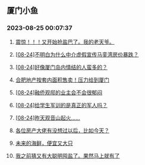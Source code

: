 ## 厦门小鱼 
### 2023-08-25 00:07:37

1. [震惊！！！又开始抢盐巴了。我的老天爷。](http://bbs.xmfish.com/read-htm-tid-18059540.html)

2. [[08-24]不明白为什么中介虚假宣传马銮湾房价暴跌？](http://bbs.xmfish.com/read-htm-tid-18059525.html)

3. [[08-24]好像厦门岛内情结的人蛮多的？](http://bbs.xmfish.com/read-htm-tid-18059663.html)

4. [合肥地产按套内面积售卖！压力给到厦门](http://bbs.xmfish.com/read-htm-tid-18059446.html)

5. [[08-24]融侨观邸的业主会不会很郁闷](http://bbs.xmfish.com/read-htm-tid-18059589.html)

6. [[08-24]给学生军训的是真正的军人吗？](http://bbs.xmfish.com/read-htm-tid-18059506.html)

7. [[08-24]昨天观音山起火……](http://bbs.xmfish.com/read-htm-tid-18059502.html)

8. [各位房产大佬有没想过以后，比如今天？](http://bbs.xmfish.com/read-htm-tid-18059684.html)

9. [未来的海鲜，便宜又大只](http://bbs.xmfish.com/read-htm-tid-18059786.html)

10. [我之前猜又有大聪明囤盐了。果然马上就有了](http://bbs.xmfish.com/read-htm-tid-18059805.html)

